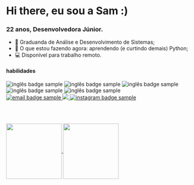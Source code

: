 # Hi there, eu sou a Sam :)
### 22 anos, Desenvolvedora Júnior.

- 📓 Graduanda de Análise e Desenvolvimento de Sistemas;
- 🌱 O que estou fazendo agora: aprendendo (e curtindo demais) Python;
- 💻 Disponível para trabalho remoto.

#### habilidades
<div>
  <img src="https://img.shields.io/badge/Inglês%20Avançado-fb6c6c?&style=for-the-badge" alt="inglês badge sample"/>
  <img src="https://img.shields.io/badge/Organização-fbdb6c?&style=for-the-badge" alt="inglês badge sample"/>
  <img src="https://img.shields.io/badge/Trabalho%20em%20Equipe-f399c8?&style=for-the-badge" alt="inglês badge sample"/>
  <img src="https://img.shields.io/badge/Git%20Básico-F05032?&style=for-the-badge" alt="inglês badge sample"/>
  <img src="https://img.shields.io/badge/GitHub%20Básico-181717?&style=for-the-badge" alt="inglês badge sample"/>
</div>

<!-- Badges redes sociais -->
<a href="sammaravs@outlook.com">
  <img src="https://img.shields.io/badge/email-0078D4?logo=microsoftoutlook&logoColor=white&style=for-the-badge" alt="email badge sample"/>  
</a>

<a href="https://www.linkedin.com/in/sammaravalente/">
    <img src="https://img.shields.io/badge/linkedin-%230077B5.svg?&style=for-the-badge&logo=linkedin&logoColor=white" />
  </a>

<a href="https://www.instagram.com/samsvalente/">
    <img src="https://img.shields.io/badge/instagram-E4405F?logo=instagram&logoColor=white&style=for-the-badge" alt="instagram badge sample"/>
  </a>

<br> <br>

<!-- Git stats -->
<a href="https://github.com/sammaravalente/">
  <img height=150 align="center" src="https://github-readme-stats.vercel.app/api?username=sammaravalente&show_icons=true&theme=bear&icon_color=purple&hide=stars"/>
</a>

<a href="https://github.com/sammaravalente">
  <img height=150 align="center" src="https://github-readme-stats.vercel.app/api/top-langs/?username=sammaravalente&layout=compact&show_icons=true&theme=bear&icon_color=purple" />
</a>

